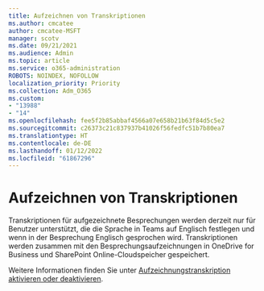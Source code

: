 ```yaml
---
title: Aufzeichnen von Transkriptionen
ms.author: cmcatee
author: cmcatee-MSFT
manager: scotv
ms.date: 09/21/2021
ms.audience: Admin
ms.topic: article
ms.service: o365-administration
ROBOTS: NOINDEX, NOFOLLOW
localization_priority: Priority
ms.collection: Adm_O365
ms.custom:
- "13988"
- "14"
ms.openlocfilehash: fee5f2b85abbaf4566a07e658b21b63f84d5c5e2
ms.sourcegitcommit: c26373c21c837937b41026f56fedfc51b7b80ea7
ms.translationtype: HT
ms.contentlocale: de-DE
ms.lasthandoff: 01/12/2022
ms.locfileid: "61867296"
---
```

# <a name="recording-transcriptions"></a>Aufzeichnen von Transkriptionen

Transkriptionen für aufgezeichnete Besprechungen werden derzeit nur für Benutzer unterstützt, die die Sprache in Teams auf Englisch festlegen und wenn in der Besprechung Englisch gesprochen wird. Transkriptionen werden zusammen mit den Besprechungsaufzeichnungen in OneDrive for Business und SharePoint Online-Cloudspeicher gespeichert.

Weitere Informationen finden Sie unter [Aufzeichnungstranskription aktivieren oder deaktivieren](https://docs.microsoft.com/microsoftteams/cloud-recording#turn-on-or-turn-off-recording-transcription).